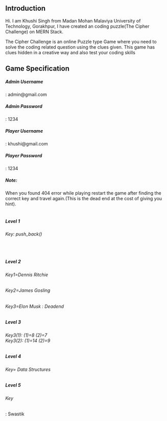 <h2>Introduction</h2>
<p>Hi. I am Khushi Singh from Madan Mohan Malaviya University of Technology, Gorakhpur, I have created an coding puzzle(The Cipher Challenge) on MERN Stack.</p>
The Cipher Challenge is an online Puzzle type Game where you need to solve the coding related question using the clues given.
This game has clues hidden in a creative way and also test your coding skills 

 
 <h2>Game Specification </h2>
 <h5>Admin Username</h5> : admin@gmail.com
 <h5>Admin Password</h5> : 1234
 <h5>Player Username</h5> : khushi@gmail.com
 <h5>Player Password</h5> : 1234
 
 <br>
 <h5>Note:</h5> When you found 404 error while playing restart the game after finding the correct key and travel again.(This is the dead end at the cost of giving you hint).
 <br />
 
<br>
<h5>Level 1</h5>
<h6>Key: push_back()</h6> <br>

<h5>Level 2</h5>
<h6>Key1=Dennis Ritchie</h6>
<h6>Key2=James Gosling</h6>
<h6>Key3=Elon Musk : Deadend</h6>

<h5>Level 3</h5>
<h6>Key3(1): (1)=8    (2)=7 <br>
    Key3(2): (1)=14   (2)=9
</h6>
   

<h5>Level 4</h5>
<h6>Key= Data Structures </h6>

<h5>Level 5</h5>
<h6>Key</h6>: Swastik <br>
